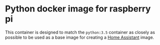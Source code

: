 # Python docker image for raspberry pi

This container is designed to match the `python:3.5` container as closely as
possible to be used as a base image for creating a
[Home Assistant](https://home-assistant.io) image.
